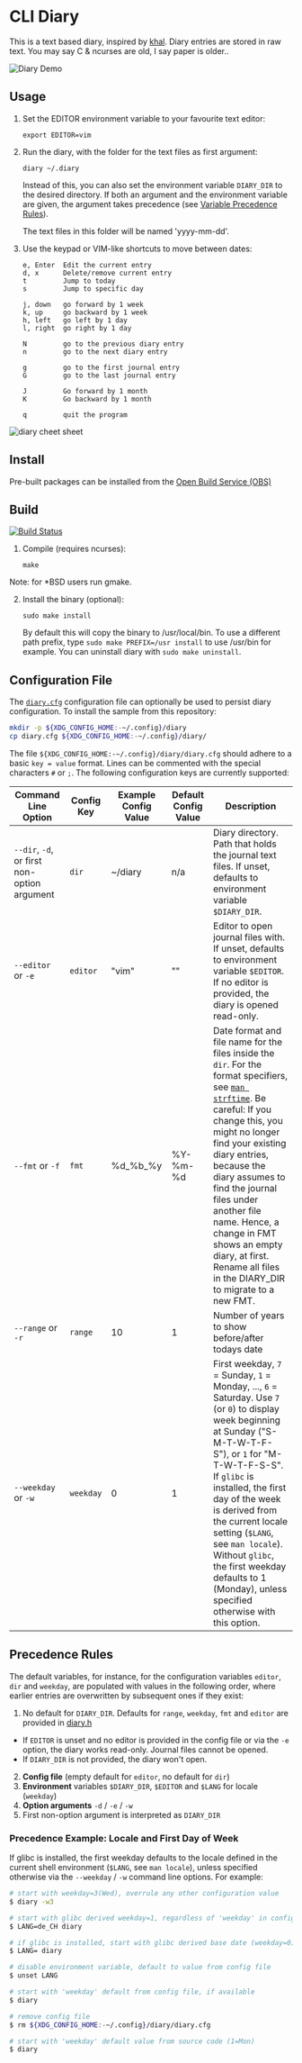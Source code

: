# CLI Diary

This is a text based diary, inspired by [khal](https://github.com/pimutils/khal). Diary entries are stored in raw text. You may say C & ncurses are old, I say paper is older..

![Diary Demo](https://raw.githubusercontent.com/in0rdr/diary/master/demo.gif)

## Usage
1. Set the EDITOR environment variable to your favourite text editor:
    ```
    export EDITOR=vim
    ```

2. Run the diary, with the folder for the text files as first argument:
    ```
    diary ~/.diary
    ```

   Instead of this, you can also set the environment variable `DIARY_DIR`
   to the desired directory. If both an argument and the environment
   variable are given, the argument takes precedence (see [Variable Precedence Rules](#precedence_rules)).

   The text files in this folder will be named 'yyyy-mm-dd'.

3. Use the keypad or VIM-like shortcuts to move between dates:

    ```
    e, Enter  Edit the current entry
    d, x      Delete/remove current entry
    t         Jump to today
    s         Jump to specific day

    j, down   go forward by 1 week
    k, up     go backward by 1 week
    h, left   go left by 1 day
    l, right  go right by 1 day

    N         go to the previous diary entry
    n         go to the next diary entry

    g         go to the first journal entry
    G         go to the last journal entry

    J         Go forward by 1 month
    K         Go backward by 1 month

    q         quit the program
    ```

![diary cheet sheet](https://raw.githubusercontent.com/in0rdr/diary/master/diary-cheat-sheet.png)

## Install

Pre-built packages can be installed from the [Open Build Service (OBS)](https://software.opensuse.org//download.html?project=home%3Ain0rdr&package=diary)

## Build
[![Build Status](https://travis-ci.org/in0rdr/diary.svg?branch=master)](https://travis-ci.org/in0rdr/diary)


1. Compile (requires ncurses):
    ```
    make
    ```
Note: for *BSD users run gmake.

2. Install the binary (optional):
    ```
    sudo make install
    ```

   By default this will copy the binary to /usr/local/bin. To use a different
   path prefix, type `sudo make PREFIX=/usr install` to use /usr/bin for example.
   You can uninstall diary with `sudo make uninstall`.

## Configuration File

The [`diary.cfg`](./diary.cfg) configuration file can optionally be used to persist diary configuration. To install the sample from this repository:
```bash
mkdir -p ${XDG_CONFIG_HOME:-~/.config}/diary
cp diary.cfg ${XDG_CONFIG_HOME:-~/.config}/diary/
```

The file `${XDG_CONFIG_HOME:-~/.config}/diary/diary.cfg` should adhere to a basic `key = value` format. Lines can be commented with the special characters `#` or `;`. The following configuration keys are currently supported:

| Command Line Option | Config Key | Example Config Value | Default Config Value | Description |
| --- | --- | --- | --- | --- |
| `--dir`, `-d`, or first non-option argument | `dir` | ~/diary | n/a | Diary directory. Path that holds the journal text files. If unset, defaults to environment variable `$DIARY_DIR`.|
| `--editor` or `-e` | `editor` | "vim" | "" | Editor to open journal files with. If unset, defaults to environment variable `$EDITOR`. If no editor is provided, the diary is opened read-only. |
| `--fmt` or `-f` | `fmt` | %d_%b_%y | %Y-%m-%d | Date format and file name for the files inside the `dir`. For the format specifiers, see [`man strftime`](https://man7.org/linux/man-pages/man3/strftime.3.html). Be careful: If you change this, you might no longer find your existing diary entries, because the diary assumes to find the journal files under another file name. Hence, a change in FMT shows an empty diary, at first. Rename all files in the DIARY_DIR to migrate to a new FMT. |
| `--range` or `-r` | `range` | 10 | 1 | Number of years to show before/after todays date |
| `--weekday` or `-w` | `weekday` | 0 | 1 | First weekday, `7` = Sunday, `1` = Monday, ..., `6` = Saturday. Use `7` (or `0`) to display week beginning at Sunday ("S-M-T-W-T-F-S"), or `1` for "M-T-W-T-F-S-S". If `glibc` is installed, the first day of the week is derived from the current locale setting (`$LANG`, see `man locale`). Without `glibc`, the first weekday defaults to 1 (Monday), unless specified otherwise with this option. |

## Precedence Rules
<a name="precedence_rules"></a>

The default variables, for instance, for the configuration variables `editor`, `dir` and `weekday`, are populated with values in the following order, where earlier entries are overwritten by subsequent ones if they exist:
1. No default for `DIARY_DIR`. Defaults for `range`, `weekday`, `fmt` and `editor` are provided in [diary.h](diary.h)
* If `EDITOR` is unset and no editor is provided in the config file or via the `-e` option, the diary works read-only. Journal files cannot be opened.
* If `DIARY_DIR` is not provided, the diary won't open.
2. **Config file** (empty default for `editor`, no default for `dir`)
3. **Environment** variables `$DIARY_DIR`, `$EDITOR` and `$LANG` for locale (`weekday`)
4. **Option arguments** `-d` / `-e` / `-w`
5. First non-option argument is interpreted as `DIARY_DIR`

### Precedence Example: Locale and First Day of Week

If glibc is installed, the first weekday defaults to the locale defined in the current shell environment (`$LANG`, see `man locale`), unless specified otherwise via the `--weekday` / `-w` command line options. For example:

```bash
# start with weekday=3(Wed), overrule any other configuration value
$ diary -w3

# start with glibc derived weekday=1, regardless of 'weekday' in config file
$ LANG=de_CH diary

# if glibc is installed, start with glibc derived base date (weekday=0)
$ LANG= diary

# disable environment variable, default to value from config file
$ unset LANG

# start with 'weekday' default from config file, if available
$ diary

# remove config file
$ rm ${XDG_CONFIG_HOME:-~/.config}/diary/diary.cfg

# start with 'weekday' default value from source code (1=Mon)
$ diary
```
